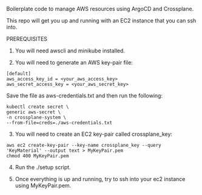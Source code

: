 Boilerplate code to manage AWS resources using ArgoCD and Crossplane.

This repo will get you up and running with an EC2 instance that you can ssh into.

PREREQUISITES

1) You will need awscli and minikube installed.

2) You will need to generate an AWS key-pair file:

```
[default]
aws_access_key_id = <your_aws_access_key>
aws_secret_access_key = <your_aws_secret_key>
```
Save the file as aws-credentials.txt and then run the following:

```
kubectl create secret \
generic aws-secret \
-n crossplane-system \
--from-file=creds=./aws-credentials.txt
```

3) You will need to create an EC2 key-pair called crossplane_key:

```
aws ec2 create-key-pair --key-name crossplane_key --query 'KeyMaterial' --output text > MyKeyPair.pem
chmod 400 MyKeyPair.pem
```

4) Run the ./setup script.

5) Once everything is up and running, try to ssh into your ec2 instance using MyKeyPair.pem.
